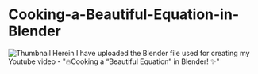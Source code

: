 # Cooking-a-Beautiful-Equation-in-Blender
![Thumbnail](https://github.com/user-attachments/assets/5b9e1fc1-2143-4490-8416-c368f1c9e379)
Herein I have uploaded the Blender file used for creating my Youtube video - "🔥Cooking a “Beautiful Equation” in Blender! ✨"
